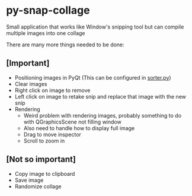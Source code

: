 # py-snap-collage
Small application that works like Window's snipping tool but can compile multiple images into one collage

There are many more things needed to be done:
## [Important]
* Positioning images in PyQt (This can be configured in [sorter.py](sorter.py))
* Clear images
* Right click on image to remove
* Left click on image to retake snip and replace that image with the new snip
* Rendering
  * Weird problem with rendering images, probably something to do with QGraphicsScene not filling window
  * Also need to handle how to display full image
  * Drag to move inspector
  * Scroll to zoom in

## [Not so important]
* Copy image to clipboard
* Save image
* Randomize collage
